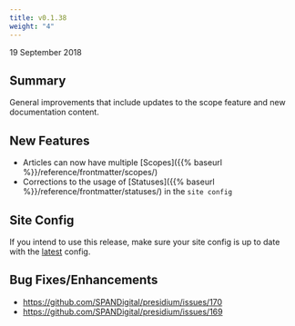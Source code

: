 ```yaml
---
title: v0.1.38
weight: "4"
---
```


19 September 2018

## Summary

General improvements that include updates to the scope feature and new documentation content.

## New Features

- Articles can now have multiple [Scopes]({{% baseurl %}}/reference/frontmatter/scopes/)
- Corrections to the usage of [Statuses]({{% baseurl %}}/reference/frontmatter/statuses/) in the `site config`

## Site Config

If you intend to use this release, make sure your site config is up to date with the [latest](https://github.com/SPANDigital/presidium-template/releases/tag/v0.1.38) config.

## Bug Fixes/Enhancements

- https://github.com/SPANDigital/presidium/issues/170
- https://github.com/SPANDigital/presidium/issues/169
